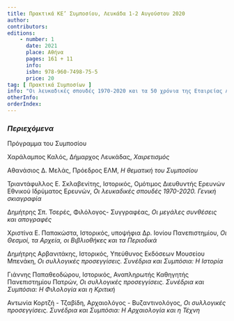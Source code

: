 ```yaml
---
title: Πρακτικά ΚΕ’ Συμποσίου, Λευκάδα 1-2 Αυγούστου 2020
author:
contributors:
editions:
    - number: 1
      date: 2021
      place: Αθήνα
      pages: 161 + 11
      info:
      isbn: 978-960-7498-75-5
      price: 20
tag: [ Πρακτικά Συμποσίων ]
info: "Οι λευκαδικές σπουδές 1970-2020 και τα 50 χρόνια της Εταιρείας Λευκαδικών Μελετών"
otherInfo:
orderIndex:
---
```


### *Περιεχόμενα*

Πρόγραμμα του Συμποσίου

Χαράλαμπος Καλός, Δήμαρχος Λευκάδας, *Χαιρετισμός*

Αθανάσιος Δ. Μελάς, Πρόεδρος ΕΛΜ, *Η θεματική του Συμποσίου*

Τριαντάφυλλος Ε. Σκλαβενίτης, Ιστορικός, Ομότιμος Διευθυντής Ερευνών Εθνικού Ιδρύματος Ερευνών, *Οι λευκαδικές σπουδές 1970-2020. Γενική σκιαγραφία*

Δημήτρης Σπ. Τσερές, Φιλόλογος- Συγγραφέας, *Οι μεγάλες συνθέσεις και απογραφές*

Χριστίνα Ε. Παπακώστα, Ιστορικός, υποψήφια Δρ. Ιονίου Πανεπιστημίου, *Οι Θεσμοί, τα Αρχεία, οι Βιβλιοθήκες και τα Περιοδικά*

Δημήτρης Αρβανιτάκης, Ιστορικός, Υπεύθυνος Εκδόσεων Μουσείου Μπενάκη, *Οι συλλογικές προσεγγίσεις. Συνέδρια και Συμπόσια: Η Ιστορία*

Γιάννης Παπαθεοδώρου, Ιστορικός, Αναπληρωτής Καθηγητής Πανεπιστημίου Πατρών, *Οι συλλογικές προσεγγίσεις. Συνέδρια και Συμπόσια: Η Φιλολογία και η Κριτική*

Αντωνία Κορτζή - Τζαβίδη, Αρχαιολόγος - Βυζαντινολόγος, *Οι συλλογικές προσεγγίσεις. Συνέδρια και Συμπόσια: Η Αρχαιολογία και η Τέχνη*
